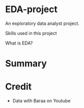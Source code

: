 # EDA-project
An exploratory data analyst project.

Skills used in this project

What is EDA?

# Summary

# Credit
- Data with Baraa on Youtube
